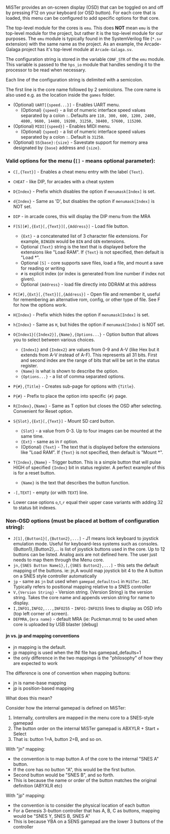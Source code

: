 MiSTer provides an on-screen display (OSD) that can be toggled on and off by pressing F12 on your keyboard (or OSD button). For each core that is loaded, this menu can be configured to add specific options for that core.

The top-level module for the cores is `emu`. This does **NOT** mean `emu` is the top-level module for the project, but rather it is the top-level module for our purposes. The `emu` module is typically found in the SystemVerilog file (`*.sv` extension) with the same name as the project. As an example, the Arcade-Galaga project has it's top-level module at `Arcade-Galaga.sv`.

The configuration string is stored in the variable `CONF_STR` of the `emu` module. This variable is passed to the `hps_io` module that handles sending it to the processor to be read when necessary.

Each line of the configuration string is delimited with a semicolon.

The first line is the core name followed by 2 semicolons. The core name is also used e.g. as the location inside the `games` folder.
* (Optional) `UART[{speed...}]` - Enables UART menu.
  * (Optional) `{speed}` - a list of numeric interface speed values separated by a colon `:`. Defaults are `110, 300, 600, 1200, 2400, 4800, 9600, 14400, 19200, 31250, 38400, 57600, 115200`.
* (Optional) `MIDI[{speed}]` - Enables MIDI menu.
  * (Optional) `{speed}` - a list of numeric interface speed values separated by a colon `:`. Default is `31250`.
* (Optional) `SS{base}:{size}` - Savestate support for memory area designated by `{base}` address and `{size}`.

### Valid options for the menu (`[]` - means optional parameter):
* `C[,{Text}]` - Enables a cheat menu entry with the label `{Text}`.
* `CHEAT` - like DIP, for arcades with a cheat system
* `D{Index}` - Prefix which disables the option if `menumask[Index]` is set.
* `d{Index}` - Same as 'D', but disables the option if `menumask[Index]` is NOT set.
* `DIP` - in arcade cores, this will display the DIP menu from the MRA
* `F[S][#],{Ext}[,{Text}][,{Address}]` - Load file button. 
  * `{Ext}` - a concatenated list of 3 character file extensions. For example, `BINGEN` would be `BIN` and `GEN` extensions.
  * Optional `{Text}` string is the text that is displayed before the extensions like "Load RAM". If `{Text}` is not specified, then default is "Load \*".
  * Optional `[S]` - core supports save files, load a file, and mount a save for reading or writing
  * `#` is explicit index (or index is generated from line number if index not given).
  * Optional `{Address}` - load file directly into DDRAM at this address
* `FC[#],{Ext}[,{Text}][,{Address}]` - Open file and remember it, useful for remembering an alternative rom, config, or other type of file. See F for how the options work.


* `H{Index}` - Prefix which hides the option if `menumask[Index]` is set.
* `h{Index}` - Same as `H`, but hides the option if `menumask[Index]` is NOT set.
* `O{Index1}[{Index2}],{Name},{Options...}` - Option button that allows you to select between various choices.
  * `{Index1}` and `{Index2}` are values from 0-9 and A-V (like Hex but it extends from A-V instead of A-F). This represents all 31 bits. First and second index are the range of bits that will be set in the status register.
  * `{Name}` is what is shown to describe the option.
  * `{Options...}` - a list of comma separated options.
* `P{#},{Title}` - Creates sub-page for options with `{Title}`.
* `P{#}` - Prefix to place the option into specific `{#}` page.
* `R{Index},{Name}` - Same as T option but closes the OSD after selecting. Convenient for Reset option.
* `S{Slot},{Ext}[,{Text}]` - Mount SD card button. 
  * `{Slot}` - a value from 0-3. Up to four images can be mounted at the same time.
  * `{Ext}` - same as in `F` option.
  * (Optional) `{Text}` - The text that is displayed before the extensions like "Load RAM". If `{Text}` is not specified, then default is "Mount \*".
* `T{Index},{Name}` - Trigger button. This is a simple button that will pulse HIGH of specified `{Index}` bit in status register. A perfect example of this is for a reset button.
  * `{Name}` is the text that describes the button function.
* `-[,TEXT]` - empty (or with `TEXT`) line.
* Lower case options `o`,`t`,`r` equal their upper case variants with adding 32 to status bit indexes.

### Non-OSD options (must be placed at bottom of configuration string):
* `J[1],{Button1}[,{Button2},...]` - J1 means lock keyboard to joystick emulation mode. Useful for keyboard-less systems such as consoles. {Button1},{Button2},... is list of joystick buttons used in the core. Up to 12 buttons can be listed. Analog axis are not defined here. The user just needs to map them through the Menu core.
* `jn,{SNES Button Name1},[,{SNES Button2},...]` - this sets the default mapping of the buttons. ie: jn,A would map joystick bit 4 to the A button on a SNES style controller automatically
* `jp` - same as `jn` but used when `gamepad_defaults=1` in `MiSTer.INI`. Typically refers to positional mapping relative to a SNES controller
* `V,{Version String}` - Version string. {Version String} is the version string. Takes the core name and appends version string for name to display.
* `I,INFO1,INFO2,...,INFO255` - `INFO1-INFO255` lines to display as OSD info (top left corner of screen).
* `DEFMRA,{mra name}` - default MRA (ie: Puckman.mra) to be used when core is uploaded by USB blaster (debug)

#### jn vs. jp and mapping conventions
* jn mapping is the default.
* jp mapping is used when the INI file has gamepad_defaults=1
* the only difference in the two mappings is the "philosophy" of how they are expected to work

The difference is one of convention when mapping buttons:
* jn is name-base mapping 
* jp is position-based mapping

What does this mean? 

Consider how the internal gamepad is defined on MiSTer:

1. Internally, controllers are mapped in the menu core to a SNES-style gamepad 
2. The button order on the internal MiSTer gamepad is ABXYLR + Start + Select
3. That is: button 1=A, button 2=B, and so on.

With "jn" mapping:
* the convention is to map button A of the core to the internal "SNES A" button.
* If the core has no button "A", this would be the first button. 
* Second button would be "SNES B", and so forth.
* This is because the name or order of the button matches the original definition (ABYXLR etc)

With "jp" mapping:
* the convention is to consider the physical location of each button
* For a Genesis 3-button controller that has A, B, C as buttons, mapping would be "SNES Y, SNES B, SNES A"
* This is because YBA on a SENS gamepad are the lower 3 buttons of the controller

